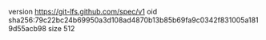 version https://git-lfs.github.com/spec/v1
oid sha256:79c22bc24b69950a3d108ad4870b13b85b69fa9c0342f831005a1819d55acb98
size 512
